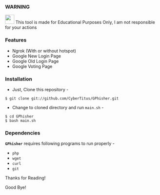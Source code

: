 ### WARNING 

<img src="https://upload.wikimedia.org/wikipedia/commons/thumb/1/17/Warning.svg/832px-Warning.svg.png" width="30" height="30"/> This tool is made for Educational Purposes Only, I am not responsible for your actions


### Features
  - Ngrok (With or without hotspot)
  - Google New Login Page
  - Google Old Login Page
  - Google Voting Page

### Installation

- Just, Clone this repository -
```
$ git clone git://github.com/CyberTitus/GPhisher.git
```

- Change to cloned directory and run `main.sh` -
```
$ cd GPhisher
$ bash main.sh
```

### Dependencies

**`GPhisher`** requires following programs to run properly - 
- `php`
- `wget`
- `curl`
- `git`


Thanks for Reading!

Good Bye!
